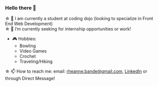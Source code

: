 ### Hello there 👋

☆ 🌱 I am currently a student at coding dojo (looking to specialize in Front End Web Development)  
☆ 🔭 I’m currently seeking for internship opportunities or work!  
  
* 🎮 Hobbies:
    * Bowling  
    * Video Games  
    * Crochet  
    * Traveling/Hiking  

☆ 📫 How to reach me: email: rheanne.bande@gmail.com, [LinkedIn](https://www.linkedin.com/in/rheanne-bande/) or through Direct Message!  

<!--
**Rhemb/Rhemb** is a ✨ _special_ ✨ repository because its `README.md` (this file) appears on your GitHub profile.

Here are some ideas to get you started:

- 🔭 I’m currently working on ...
- 🌱 I’m currently learning ...
- 👯 I’m looking to collaborate on ...
- 🤔 I’m looking for help with ...
- 💬 Ask me about ...
- 📫 How to reach me: ...
- 😄 Pronouns: ...
- ⚡ Fun fact: ...
-->
